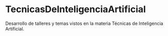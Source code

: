 # TecnicasDeInteligenciaArtificial

Desarrollo de talleres y temas vistos en la materia Técnicas de Inteligencia Artificial.

